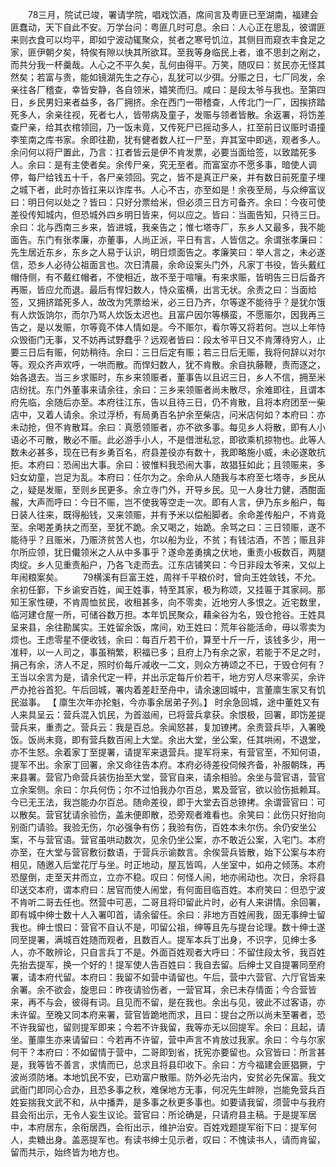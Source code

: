 <!-- { "loadSidebar": true } -->
　　78三月，院试已竣，署请学院，唱戏饮酒，席间言及粤匪已至湖南，福建会匪蠢动，天下自此不安。万学台问：粤匪几时可息。余曰：人心正在思乱，彼谓匪来则衣食可以均平，即如宁波动辄聚众，贫者之寒号饥泣，其侧目而窥衣丰食足之家，匪伊朝夕矣，特俟有隙以快其所欲耳。至我等身临民上者，谁不思刲之剐之，而共分我一杯羹哉。人心之不平久矣，乱何由得平。万笑，随叹曰：贫民亦无怪其然矣；若富与贵，能如镜湖先生之存心，乱犹可以少弭。分赈之日，七厂同发，余亲往各厂稽查，幸皆安静，各自领米，嬉笑而归。咸曰：是段太爷与我也。至第四日，乡民男妇来者益多，各厂拥挤。余在西门一带稽查，人传北门一厂，因挨挤踏死多人，余亲往视，死者七人，皆带病及童子，发赈与领者皆散。余返署，将饬差查尸亲，给其衣棺领回，乃一饭未竟，又传死尸已摇动多人，扛至前日议赈时语撞李笙南之库书家。余即往勘，犹有健者数人扛一尸至，弃其室中即逃，观者多人。余问何以将尸置此，乃言：扛者皆云是伊不肯发票，必要当面给签，以致踏死多人。余曰：是有主使者矣。余传尸亲，究无至者。而富室亦不愿多事，暗使人调停，每尸给钱五十千，各尸亲领回。究之，皆不是真正尸亲，并有数日前死童子埋之城下者，此时亦皆扛来以诈库书。人心不古，亦至如是！余夜至局，与众绅富议曰：明日何以处之？皆曰：只好分票给米，但必须三日方可备齐。余曰：今夜可使差役传知城内，但恐城外四乡明日皆来，何以应之。皆曰：当面告知，只待三日。余曰：北与西南三乡来，皆进城，我亲告之；惟七塔寺厂，东乡人又最多，我不能面告。东门有张孝廉，亦董事，人尚正派，平日有言，人皆信之。余谓张孝廉曰：先生居近东乡，东乡之人易于认识，明日烦面告之。孝廉笑曰：举人言之，未必遂信，恐乡人必待公祖面言也。次日清晨，余命设案头门外，凡家丁书役，皆头戴红帽侍侧，有不戴红帽者，不使相近，故不至于喧嚷。有来求赈，皆明告三日后备齐再赈，皆应允而退。最后有悍妇数人，恃众蛮横，出言无状。余责之曰：当面给签，又拥挤踏死多人，故改为凭票给米，必三日乃齐，尔等遂不能待乎？是犹尔饿有人炊饭饷尔，而尔乃骂人炊饭太迟也。且富户因尔等横蛮，不愿赈尔，因我再三告之，是以发赈，尔等竟不体人情如是。今不赈尔，看尔等又将若何。岂以上年恃众毁衙门无事，又不妨再试野蠢乎？远观者皆曰：段太爷平日又不肯薄待穷人，止要三日后有赈，何妨稍待。余曰：三日后定有赈；若三日后无赈，我将何辞以对尔等。观众齐声欢呼，一哄而散。而悍妇数人，犹不肯散。余自执藤鞭，责而逐之，始各退去。当三乡求赈时，东乡来领赈者，董事告以且迟三日，乡人不信，拥至米店纷扰。东门外董事来请余往，余曰：三乡来领赈者尚未散尽，余难即往，且谓本府先临，余随后亦至。本府往江东，告以且待三日，仍不肯散，且将本府团至一柴店中，又着人请余。余过浮桥，有局勇百名护余至柴店，问米店何如？本府曰：亦未动抢，但不肯散耳。余曰：真愿领赈者，亦不欲多事。每见乡人将散，即有人小语必不可散，散必不赈。此必游手小人，不是借泄私忿，即欲乘机掠物也。此等人数未必甚多，现在已有乡勇百名，府县差役亦有数十，我即略施小威，未必遂敢抗拒。本府曰：恐闹出大事。余曰：彼惟料我恐闹大事，故猖狂如此；且领赈来，多妇女幼童，岂足为乱。本府曰：任尔为之。余命从人随我与本府至七塔寺，乡民从之，疑是发赈，至则乡民更多。余立寺门外，开导乡民。见一人身壮力健，酒酣面赧，大声而呼曰：今日不赈，岂不使我等空走一次。即有人言，伊乃东乡船户，每日装人往来，既得船钱，又来领赈，并有予米以偿船脚者。余命差传船户，不肯竟至。余喝差勇扶之而至，至犹不跪。余又喝之，始跪。余骂之曰：三日领赈，遂不能待乎？且赈米，乃赈济贫苦人也，尔以船为业，不贫；有钱沽酒，不苦；赈且非尔所应领，犹日儎领米之人从中多事乎？遂命差勇擒之伏地，重责小板数百，两腿肉绽。乡人见重责船户，乃各飞走而去。江东店铺笑曰：今日非段太爷来，又似上年闹粮案矣。 
　　79横溪有巨富王姓，周祥千平粮价时，曾向王姓敛钱，不允。余初任鄞，下乡谕安百姓，闻王姓事，特至其家，极为称颂，又挂匾于其家祠。那知王家性硬，不肯周恤贫民，收租甚多，向不零卖，近地穷人多恨之。近宅数里，临河建仓屋一所，可储谷数万担。本年饥民聚众，藉籴谷为名，毁仓抢谷。王姓具呈来县，余往勘属实。王姓留余饭，席间，劝王姓曰：荒年谷能活命，毋以零卖为烦也。王虑零星不便收钱，余曰：每百斤若干价，算至十斤一斤，该钱多少，用一准秤，以一人司之，事虽稍繁，积福已多；且府上乃有余之家，若能于不足之时，捐己有余，济人不足，照时价每斤减收一二文，则众方祷颂之不已，于毁仓何有？王当以余言为是，请余代定一秤，并出示定每斤价若干，地方穷人尽来零买，余许严办抢谷首犯。午后回城，署内着差赶至舟中，请余速回城中，言董廪生家又有饥民滋事。 【 廪生次年亦抡魁，今亦事余居弟子列。】 时余急回城，途中董姓又有人来具呈云：营兵混入饥民，为首滋闹，已将营兵拿获。余恨极，回署，即饬差提营兵来，重责之。营兵云：我是百总。余闻怒甚，复加镣拷。余责营兵毕，入署晚饭。饭尚未竟，即有营兵数百闹上大堂。余出大堂，坐公案，任其哄闹，不退堂，亦不生怒。余着家丁至提署，请提军来退营兵。提军将来，有营官至，不知何语，提军不出。余家丁回署，余又命往告本府。本府必待差役伺候齐备，补服朝珠，再来县署。营官乃命营兵装伤抬至大堂，营官自来，请余相验。余坐与营官语，营官立余案侧。余曰：尔兵何伤；尔不过怕我办尔百总，累及营官，欲以验伤抵赖耳。今已无王法，我岂能办尔百总。随命差役，即于大堂去百总镣拷。余谓营官曰：可以散矣。营官犹请余验伤，盖未便即散，恐旁观者难看也。余笑曰：此伤只好抬向别衙门请验。我验无伤，尔必强争有伤；我验有伤，百姓本未尔伤。余仍安坐公案，不与营官语。营官虽哄动数次，见余仍坐公案，亦不敢近公案，入宅门。本府亦至，在大堂与营官敷衍数语，于营兵示谕数言。余俟营兵皆散，始下公案与本府相见，随邀入后堂花厅与坐。时正地动，屋瓦皆鸣，人坐室中，如舟之倾荡。本府恐屋倒，走至天井而立，立亦不稳。叹曰：何怪人闹，地亦闹动也。次日，余将县印送交本府，谓本府曰：居官而使人闹堂，有何面目临百姓。本府笑曰：但恐宁波不肯听二哥去任也。然营中可恶，二哥且将印留此片时，必有人来讲情。余回署，即有城中绅士数十人入署叩首，请余留任。余曰：非地方百姓闹我，固无事绅士留我也。绅士恨曰：营官不自认不是，叩留公祖，绅等且先与提台论理。数十绅士遂同至提署，满城百姓随而观者，且数百人。提军本兵丁出身，不识字，见绅士多人，亦不敢辨论，只自言兵丁不是。外面百姓观者大呼曰：不留住段太爷，我百姓先抬去提军，换一个好的！提军使人告百姓曰：我自去留。后绅士又自提署同至府署，请本府代留。本府曰：我留不如营中请留也。午后，营中六营官、六厅官皆来余署。余不欲会，旋思曰：昨夜请验伤者，一营官耳，余已未存情面；今合营皆来，再不与会，彼得有词。且见而不留，是在我也。余出与见，彼此不过客语，亦未许留。至晚又同本府来署，营官皆跪地而求，且曰：提台之所以尚未至署者，恐不许我留也，留则提军即来；今若不许我留，我等亦无以回提军。余曰：且起，请坐。董廪生亦来请留曰：今若再不许留，营中声言不肯放过我家。余曰：今与尔家何干？本府曰：不如留情于营中，二哥即到省，抚宪亦要留也。众官皆曰：所言甚是，我等皆不善言，求情而已，总求且将县印收下。余曰：方今福建会匪猖獗，宁波尚须防堵。本地饥民不安，已劝富户散赈。防外必先治内，安贫必先保富。我文武衙门即同心合办，且恐多事之秋，难保地方无事，何况先生衅隙，岂能免营兵百姓妄揣我文武不和，从中播弄，是多事之秋更多事也。如要请我留，须营中与我府县会衔出示，无令人妄生议论。营官曰：所论确是，只请府县主稿。于是提军居中，本府居东，余衔居西，会衔出示，维护治安。百姓戏题提军衔下曰：提军何人，卖糖出身。盖恶提军也。有读书绅士见示者，叹曰：不愧读书人，请而肯留，留而共示，始终皆为地方也。 
